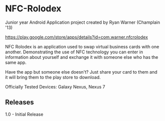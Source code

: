 # NFC-Rolodex

Junior year Android Application project created by Ryan Warner (Champlain '13)

https://play.google.com/store/apps/details?id=com.warner.nfcrolodex

NFC Rolodex is an application used to swap virtual business cards with one another. Demonstrating the use of NFC technology you can enter in information about yourself and exchange it with someone else who has the same app.

Have the app but someone else doesn't? Just share your card to them and it will bring them to the play store to download.

Officially Tested Devices: Galaxy Nexus, Nexus 7

## Releases

1.0 - Initial Release
